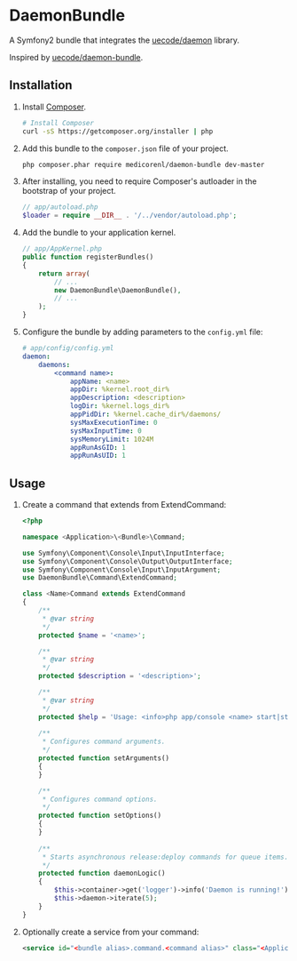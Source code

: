 DaemonBundle
============

A Symfony2 bundle that integrates the [uecode/daemon](https://github.com/uecode/daemon) library.

Inspired by [uecode/daemon-bundle](https://github.com/uecode/daemon-bundle). 

Installation
------------

 1. Install [Composer](https://getcomposer.org).

    ```bash
    # Install Composer
    curl -sS https://getcomposer.org/installer | php
    ```

 2. Add this bundle to the `composer.json` file of your project.

    ```bash
    php composer.phar require medicorenl/daemon-bundle dev-master
    ```
    
 3. After installing, you need to require Composer's autloader in the bootstrap of your project.

    ```php
    // app/autoload.php
    $loader = require __DIR__ . '/../vendor/autoload.php';
    ```

 4. Add the bundle to your application kernel.

    ```php
    // app/AppKernel.php
    public function registerBundles()
    {
        return array(
            // ...
            new DaemonBundle\DaemonBundle(),
            // ...
        );
    }
    ```

 5. Configure the bundle by adding parameters to the  `config.yml` file:

    ```yaml
    # app/config/config.yml
    daemon:
        daemons:
            <command name>:
                appName: <name>
                appDir: %kernel.root_dir%
                appDescription: <description>
                logDir: %kernel.logs_dir%
                appPidDir: %kernel.cache_dir%/daemons/
                sysMaxExecutionTime: 0
                sysMaxInputTime: 0
                sysMemoryLimit: 1024M
                appRunAsGID: 1
                appRunAsUID: 1
    ```

Usage
-----

 1. Create a command that extends from ExtendCommand:
 
    ```php
    <?php
    
    namespace <Application>\<Bundle>\Command;
    
    use Symfony\Component\Console\Input\InputInterface;
    use Symfony\Component\Console\Output\OutputInterface;
    use Symfony\Component\Console\Input\InputArgument;
    use DaemonBundle\Command\ExtendCommand;
    
    class <Name>Command extends ExtendCommand
    {
        /**
         * @var string
         */
        protected $name = '<name>';
    
        /**
         * @var string
         */
        protected $description = '<description>';
    
        /**
         * @var string
         */
        protected $help = 'Usage: <info>php app/console <name> start|stop|restart</info>';
        
        /**
         * Configures command arguments.
         */
        protected function setArguments()
        {
        }
    
        /**
         * Configures command options.
         */
        protected function setOptions()
        {
        }
        
        /**
         * Starts asynchronous release:deploy commands for queue items.
         */
        protected function daemonLogic()
        {
            $this->container->get('logger')->info('Daemon is running!');
            $this->daemon->iterate(5);
        }
    }
    ```

 2. Optionally create a service from your command: 

    ```xml
    <service id="<bundle alias>.command.<command alias>" class="<Application>\<Bundle>Bundle\Command\<Name>Command" />
    ```
